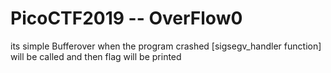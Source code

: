 # PicoCTF2019 -- OverFlow0

its simple Bufferover when the program crashed [sigsegv_handler function] will be called and then flag will be printed

